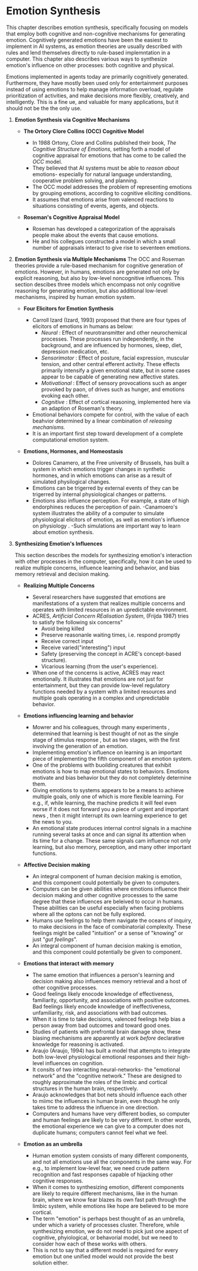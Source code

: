 # Emotion Synthesis

This chapter describes emotion synthesis, specifically focusing on models that employ both cognitive and non-cognitive mechanisms for generating emotion. Cognitively generated emotions have been the easiest to implement in AI systems, as emotion theories are usually described with rules and lend themselves directly to rule-based implemntation in a computer. This chapter also describes various ways to synthesize emotion's influence on other processes: both cognitive and physical.

Emotions implemented in agents today are primarily cognitively generated. Furthermore, they have mostly been used only for entertainment purposes instead of using emotions to help manage information overload, regulate prioritization of activities, and make decisions more flexibly, creatively, and intelligently. This is a fine ue, and valuable for many applications, but it should not be the the only use.

1. **Emotion Synthesis via Cognitive Mechanisms**

	- **The Ortory Clore Collins (OCC) Cognitive Model**
		- In 1988 Ortony, Clore and Collins published their book, *The Cognitive Structure of Emotions*, setting forth a model of cognitive appraisal for emotions that has come to be called the *OCC* model.
		- They believed that AI systems must be able to *reason about* emotions- especially for natural language understanding, cooperative problem solving, and planning.
		- The OCC model addresses the problem of representing emotions by grouping emotions, according to cognitive eliciting conditions.
		- It assumes that emotions arise from valenced reactions to situations consisting of events, agents, and objects.
		

	- **Roseman's Cognitive Appraisal Model**
		- Roseman has developed a categorization of the appraisals people make about the events that cause emotions.
		- He and his collegues constructed a model in which a small number of appraisals interact to give rise to seventeen emotions. 
		

2. **Emotion Synthesis via Multiple Mechanisms**
		The OCC and Roseman theories provide a rule-based mechanism for cognitive generation of emotions. However, in humans, emotions are generated not only by explicit reasoning, but also by low-level noncognitive influences. This section descibes three models which encompass not only cognitive reasoning for generating emotion, but also additional low-level mechanisms, inspired by human emotion system.
	- **Four Elicitors for Emotion Synthesis**
		- Carroll Izard (Izard, 1993) proposed that there are four types of elicitors of emotions in humans as below:
			- *Neural* : Effect of neurotransmitter and other neurochemical processes. These processes run independently, in the background, and are influenced by hormones, sleep, diet, depression medication, etc.
			- *Sensorimotor* : Effect of posture, facial expression, muscular tension, and other central efferent activity. These effects primarily intensify a given emotional state, but in some cases appear to be capable of generating new affective states.
			- *Motivational* : Effect of sensory provocations such as anger provoked by paon, of drives such as hunger, and emotions evoking each other.
			- *Cognitive* : Effect of cortical reasoning, implemented here via an adaption of Roseman's theory.
		- Emotional behaviors compete for control, with the value of each beahvior determined by a linear combination of *releasing mechanisms.*
		- It is an important first step toward development of a complete computational emotion system.


	- **Emotions, Hormones, and Homeostasis**
		-	Dolores Canamero, at the Free university of Brussels, has built a system in which emotions trigger changes in synthetic hormones, and in which emotions can arise as a result of simulated physilogical changes.
		- Emotions can be trigerred by external events of they can be trigerred by internal physiological changes or patterns. 
		- Emotions also influence perception. For example, a state of high endorphines reduces the perception of pain.
		-Canamoero's system illustrates the ability of a computer to simulate physiological elicitors of emotion, as well as emotion's influence on physiology .
		-Such simulations are important way to learn about emotion synthesis.

3. **Synthesizing Emotion's Influences**

	This section describes the models for synthesizing emotion's interaction with other processes in the computer, specifically, how it can be used to realize multiple concerns, influence learning and behavior, and bias memory retrieval and decision making.
	
	- **Realizing Multiple Concerns**
		- Several researchers have suggested that emotions are manifestations of a system that realizes multiple concerns and operates with limited resources in an upredictable environment.
		- ACRES, *Artificial Concern REalisation System*, (Frijda 1987) tries to satisfy the following six concerns"
			- Avoid being killed
			- Preserve reasonanle waiting times, i.e. respond promptly
			- Receive correct input
			- Receive varied("interesting") input
			- Safety (preserving the concept in ACRE's concept-based structure).
			- Vicarious learning (from the user's experience).
		- When one of the concerns is active, ACRES may react emotionally. It illustrates that emotions are not just for entertainment, but they can provide low-level regulatory functions needed by a system with a limited resources and multiple goals operating in a complex and unpredictable behavior.

	- **Emotions influencing learning and behavior**
		- Mowrer and his colleagues, through many experiments , determined that learning is best thought of not as the single stage of stimulus response , but as two stages, with the first involving the generation of an emotion.
		- Implementing emotion's influence on learning is an important piece of implementing the fifth component of an emotion system.
		- One of the problems with buoilding creatures that exhibit emotions is how to map emotional states to behaviors. Emotions motivate and bias behavior but they do not completely determine them.
		- Giving emotions to systems appears to be a means to achieve multiple goals, only one of which is more flexible learning. For e.g., if, while learning, the machine predicts it will feel even worse if it does not forward you a piece of urgent and important news , then it might interrupt its own learning experience to get the news to you.
		- An emotional state produces internal control signals in a machine running several tasks at once and can signal its attention when its time for a change. These same signals cam influence not only learning, but also memory, perception, and many other important functions.

	- **Affective Decision making**
		- An integral component of human decision making is emotion, and this component could potentially be given to computers.
		- Computers can be given abilities where emotions influence their decision making and other cognitive processes to the same degree that these influences are beleived to occur in humans. These abilities can be useful especially when facing problems where all the optons can not be fully explored.
		- Humans use feelings to help them navigate the oceans of inquiry, to make decisions in the face of combinatorial complexity. These feelings might be called "intuition" or a sense of "knowing" or just "*gut feelings*".
		- An integral component of human decision making is emotion, and this component could potentially be given to component.

	- **Emotions that interact with memory**	
		- The same emotion that influences a person's learning and decision making also influences memory retrieval and a host of other cognitive processes.
		- Good feelings likely enocode knowledge of effectiveness, familiarity, opportunity, and associations with positive outcomes. Bad feelings likely encode knowledge of ineffectiveness, unfamiliarity, risk, and associations with bad outcomes.
		- When it is time to take decisions, valenced feelings help bias a person away from bad outcomes and toward good ones. 
		- Studies of patients with prefrontal brain damage show, these biasing mechanisms are apparently at work *before* declarative knowledge for reasoning is activated.
		- Araujo (Araujo, 1994) has built a model that attempts to integrate both low-level physiological emotional responses and their high-level influences on cognition.
		- It consits of two interacting neural-networks- the "emotional network" and the "cognitive network." These are designed to roughly approximate the roles of the limbic and cortical structures in the human brain, respectively.
		- Araujo acknowledges that bot nets should influence each other to miimc the influences in human brain, even though he only takes time to address the influence in one direction.
		- Computers and humans have very different bodies, so computer and human feelings are likely to be very different. In other words, the emotional experience we can give to a computer does not duplicate humans; computers cannot feel what we feel.
	
	- **Emotion as an umbrella**
		- Human emotion system consists of many different components, and not all emotions use all the components in the same way. For e.g., to implement low-level fear, we need crude pattern recognition and fast responses capable of hijacking other cognitive responses.
		- When it comes to synthesizing emotion, different components are likely to require different mechanisms, like in the human brain, where we know fear blazes its own fast path through the limbic system, while emotions like hope are believed to be more cortical.
		- The term "emotion" is perhaps best thought of as an umbrella, under which a variety of processes cluster. Therefore, while synthesizing emotion, we do not need to pick just one aspect of cognitive, phyiological, or behavorial model, but we need to consider how each of these works with others.
		- This is not to say that a different model is required for every emotion but one unified model would not provide the best solution either.
